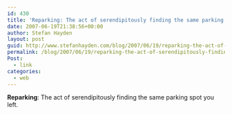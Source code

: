 ```yaml
---
id: 430
title: 'Reparking: The act of serendipitously finding the same parking spot you left.'
date: 2007-06-19T21:38:56+00:00
author: Stefan Hayden
layout: post
guid: http://www.stefanhayden.com/blog/2007/06/19/reparking-the-act-of-serendipitously-finding-the-same-parking-spot-you-left/
permalink: /blog/2007/06/19/reparking-the-act-of-serendipitously-finding-the-same-parking-spot-you-left/
Post:
  - link
categories:
  - web
---
```

<p><strong>Reparking</strong>: The act of serendipitously finding the same parking spot you left.
</p>
